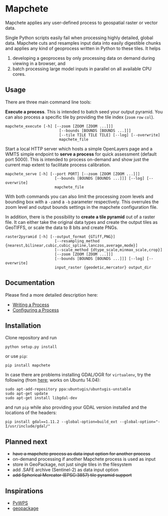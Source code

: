 # Mapchete

Mapchete applies any user-defined process to geospatial raster or vector data.

Single Python scripts easily fail when processing highly detailed, global data. Mapchete cuts and resamples input data into easily digestible chunks and applies any kind of geoprocess written in Python to these tiles. It helps
1. developing a geoprocess by only processing data on demand during viewing in a browser, and
2. batch processing large model inputs in parallel on all available CPU cores.

## Usage

There are three main command line tools:

**Execute a process**. This is intended to batch seed your output pyramid. You can also process a specific tile by providing the tile index (``zoom`` ``row`` ``col``).
```shell
mapchete_execute [-h] [--zoom [ZOOM [ZOOM ...]]]
                        [--bounds [BOUNDS [BOUNDS ...]]]
                        [--tile TILE TILE TILE] [--log] [--overwrite]
                        mapchete_file
```

Start a local HTTP server which hosts a simple OpenLayers page and a WMTS simple endpoint to **serve a process** for quick assessment (default port 5000). This is intended to process on-demand and show just the current map extent to facilitate process calibration.
```shell
mapchete_serve [-h] [--port PORT] [--zoom [ZOOM [ZOOM ...]]]
                      [--bounds [BOUNDS [BOUNDS ...]]] [--log] [--overwrite]
                      mapchete_file
```

With both commands you can also limit the processing zoom levels and bounding box with a ``-z``and a ``-b`` parameter respectively. This overrules the zoom level and output bounds settings in the mapchete configuration file.

In addition, there is the possibility to **create a tile pyramid** out of a raster file. It can either take the original data types and create the output tiles as GeoTIFFS, or scale the data to 8 bits and create PNGs.
```shell
raster2pyramid [-h] [--output_format {GTiff,PNG}]
                      [--resampling_method {nearest,bilinear,cubic,cubic_spline,lanczos,average,mode}]
                      [--scale_method {dtype_scale,minmax_scale,crop}]
                      [--zoom [ZOOM [ZOOM ...]]]
                      [--bounds [BOUNDS [BOUNDS ...]]] [--log] [--overwrite]
                      input_raster {geodetic,mercator} output_dir
```

## Documentation

Please find a more detailed description here:

* [Writing a Process](docs/processes.md)
* [Configuring a Process](docs/configuration.md)

## Installation

Clone repository and run
```
python setup.py install
```

or use ``pip``:
```
pip install mapchete
```

In case there are problems installing GDAL/OGR for ``virtualenv``, try the following (from [here](https://gist.github.com/cspanring/5680334); works on Ubuntu 14.04):

```shell
sudo apt-add-repository ppa:ubuntugis/ubuntugis-unstable
sudo apt-get update
sudo apt-get install libgdal-dev
```

and run ``pip`` while also providing your GDAL version installed and the locations of the headers:

```shell
pip install gdal==1.11.2 --global-option=build_ext --global-option="-I/usr/include/gdal/"
```

## Planned next

* ~~have a mapchete process as data input option for another process~~
* on-demand processing if another Mapchete process is used as input
* store in GeoPackage, not just single tiles in the filesystem
* add .SAFE archive (Sentinel-2) as data input option
* ~~add Spherical Mercator (EPSG:3857) tile pyramid support~~

## Inspirations
* [PyWPS](http://pywps.wald.intevation.org/)
* [geopackage](https://github.com/opengeospatial/geopackage/)
